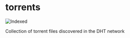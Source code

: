 torrents 
========
![Indexed](https://img.shields.io/badge/indexed-26995-blue)

Collection of torrent files discovered in the DHT network
